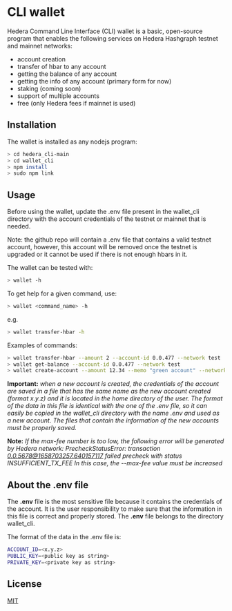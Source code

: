 # CLI wallet 

Hedera Command Line Interface (CLI) wallet is a basic, open-source program that enables the following services on Hedera Hashgraph testnet and mainnet networks:
 * account creation
 * transfer of hbar to any account
 * getting the balance of any account
 * getting the info of any account (primary form for now)
 * staking (coming soon)
 * support of multiple accounts
 * free (only Hedera fees if mainnet is used)


## Installation

The wallet is installed as any nodejs program:

```bash
> cd hedera_cli-main
> cd wallet_cli
> npm install
> sudo npm link
```

## Usage
Before using the wallet, update the .env file present in the wallet_cli directory with the account credentials of the testnet or mainnet that is needed. 

Note: the github repo will contain a .env file that contains a valid testnet account, however, this account will be removed once the testnet is upgraded or it cannot be used if there is not enough hbars in it.
 
The wallet can be tested with:

```bash
> wallet -h
```

To get help for a given command, use:
```bash
> wallet <command_name> -h
```
e.g.
```bash
> wallet transfer-hbar -h
```

Examples of commands:
```bash
> wallet transfer-hbar --amount 2 --account-id 0.0.477 --network test
> wallet get-balance --account-id 0.0.477 --network test
> wallet create-account --amount 12.34 --memo "green account" --network test --assoc 777 --max-fee 100
```

**Important:** *when a new account is created, the credentials of the account are saved in a file that has the same name as the new account created (format x.y.z) and it is located in the home directory of the user. The format of the data in this file is identical with the one of the .env file, so it can easily be copied in the wallet_cli directory with the name .env and used as a new account. The files that contain the information of the new accounts must be properly saved.*


**Note:** *If the max-fee number is too low, the following error will be generated by Hedera network:
PrecheckStatusError: transaction 0.0.5678@1658703257.640157117 failed precheck with status INSUFFICIENT_TX_FEE
In this case, the --max-fee value must be increased*


## About the .env file
The **.env** file is the most sensitive file because it contains the credentials of the account. It is the user responsibility to make sure that the information in this file is correct and properly stored. The **.env** file belongs to the directory wallet_cli.

The format of the data in the .env file is:
```bash
ACCOUNT_ID=<x.y.z>
PUBLIC_KEY=<public key as string>
PRIVATE_KEY=<private key as string>
```


## License
[MIT](https://choosealicense.com/licenses/mit/)
